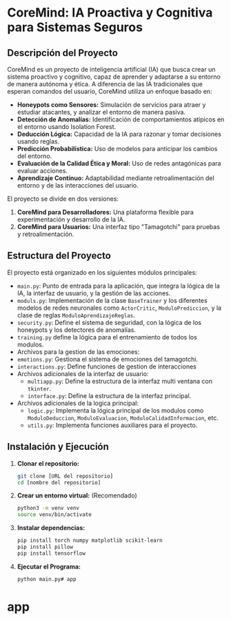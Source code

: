# CoreMind: IA Proactiva y Cognitiva para Sistemas Seguros

## Descripción del Proyecto

CoreMind es un proyecto de inteligencia artificial (IA) que busca crear un sistema proactivo y cognitivo, capaz de aprender y adaptarse a su entorno de manera autónoma y ética. A diferencia de las IA tradicionales que esperan comandos del usuario, CoreMind utiliza un enfoque basado en:

*   **Honeypots como Sensores:** Simulación de servicios para atraer y estudiar atacantes, y analizar el entorno de manera pasiva.
*   **Detección de Anomalías:** Identificación de comportamientos atípicos en el entorno usando Isolation Forest.
*   **Deducción Lógica:** Capacidad de la IA para razonar y tomar decisiones usando reglas.
*   **Predicción Probabilística:** Uso de modelos para anticipar los cambios del entorno.
*   **Evaluación de la Calidad Ética y Moral:** Uso de redes antagónicas para evaluar acciones.
*   **Aprendizaje Continuo:** Adaptabilidad mediante retroalimentación del entorno y de las interacciones del usuario.

El proyecto se divide en dos versiones:

1.  **CoreMind para Desarrolladores:** Una plataforma flexible para experimentación y desarrollo de la IA.
2.  **CoreMind para Usuarios:** Una interfaz tipo "Tamagotchi" para pruebas y retroalimentación.

## Estructura del Proyecto

El proyecto está organizado en los siguientes módulos principales:

*   `main.py`: Punto de entrada para la aplicación, que integra la lógica de la IA, la interfaz de usuario, y la gestión de las acciones.
*   `moduls.py`: Implementación de la clase `BaseTrainer` y los diferentes modelos de redes neuronales como `ActorCritic`, `ModuloPrediccion`, y la clase de reglas `ModuloAprendizajeReglas`.
*   `security.py`: Define el sistema de seguridad, con la lógica de los honeypots y los detectores de anomalías.
* `training.py` define la lógica para el entrenamiento de todos los modulos.
*  Archivos para la gestion de las emociones:
  *   `emotions.py`:  Gestiona el sistema de emociones del tamagotchi.
  * `interactions.py`: Define funciones de gestion de interacciones
*   Archivos adicionales de la interfaz de usuario:
    *   `multiapp.py`: Define la estructura de la interfaz multi ventana con `tkinter`.
     * `interface.py`:  Define la estructura de la interfaz principal.
*   Archivos adicionales de la logica principal:
    *  `logic.py`: Implementa la lógica principal de los modulos como `ModuloDeduccion`, `ModuloEvaluacion`, `ModuloCalidadInformacion`, etc.
    *  `utils.py`:  Implementa funciones auxiliares para el proyecto.

## Instalación y Ejecución

1.  **Clonar el repositorio:**
    ```bash
    git clone [URL del repositorio]
    cd [nombre del repositorio]
    ```
2.  **Crear un entorno virtual:** (Recomendado)
    ```bash
    python3 -m venv venv
    source venv/bin/activate
    ```
3.  **Instalar dependencias:**
    ```bash
    pip install torch numpy matplotlib scikit-learn
    pip install pillow
    pip install tensorflow
    ```
4. **Ejecutar el Programa:**
   ```bash
   python main.py# app
# app
